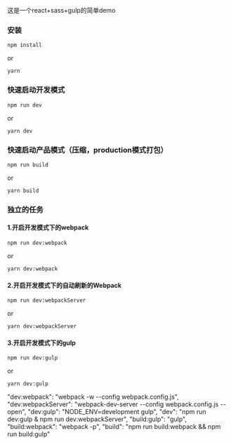 这是一个react+sass+gulp的简单demo

### 安装

```
npm install 
```

or

```
yarn
```

### 快速启动开发模式

```
npm run dev
```

or

```
yarn dev
```

### 快速启动产品模式（压缩，production模式打包）

```
npm run build
```

or 

```
yarn build
```


### 独立的任务

#### 1.开启开发模式下的webpack

```
npm run dev:webpack
```

or

```
yarn dev:webpack
```

#### 2.开启开发模式下的自动刷新的Webpack

```
npm run dev:webpackServer
```

or

```
yarn dev:webpackServer
```


#### 3.开启开发模式下的gulp

```
npm run dev:gulp
```

or

```
yarn dev:gulp
```






"dev:webpack": "webpack -w --config webpack.config.js",
        "dev:webpackServer": "webpack-dev-server --config webpack.config.js --open",
        "dev:gulp": "NODE_ENV=development gulp",
        "dev": "npm run dev:gulp & npm run dev:webpackServer",
        "build:gulp": "gulp",
        "build:webpack": "webpack -p",
        "build": "npm run build:webpack && npm run build:gulp"